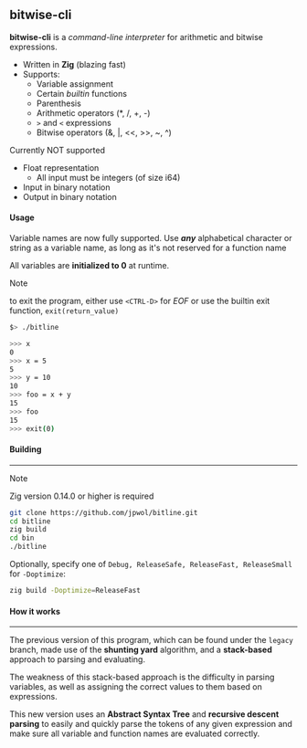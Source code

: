 ## bitwise-cli

**bitwise-cli** is a _command-line interpreter_ for arithmetic and bitwise expressions.

- Written in **Zig** (blazing fast)
- Supports:
  - Variable assignment
  - Certain _builtin_ functions
  - Parenthesis
  - Arithmetic operators (\*, /, +, -)
  - `>` and `<` expressions
  - Bitwise operators (&, |, <<, >>, ~, ^)

Currently NOT supported

- Float representation
  - All input must be integers (of size i64)
- Input in binary notation
- Output in binary notation

#### Usage

Variable names are now fully supported. Use **_any_** alphabetical character or string as a variable name, as long as it's not reserved for a function name

All variables are **initialized to 0** at runtime.

> [!NOTE]
> to exit the program, either use `<CTRL-D>` for _EOF_ or use the builtin exit function, `exit(return_value)`

```bash
$> ./bitline

>>> x
0
>>> x = 5
5
>>> y = 10
10
>>> foo = x + y
15
>>> foo
15
>>> exit(0)
```

#### Building

---

> [!NOTE]
> Zig version 0.14.0 or higher is required

```bash
git clone https://github.com/jpwol/bitline.git
cd bitline
zig build
cd bin
./bitline
```

Optionally, specify one of `Debug, ReleaseSafe, ReleaseFast, ReleaseSmall` for `-Doptimize`:

```bash
zig build -Doptimize=ReleaseFast
```

#### How it works

---

The previous version of this program, which can be found under the `legacy` branch, made use of the **shunting yard** algorithm, and a **stack-based** approach to parsing and evaluating.

The weakness of this stack-based approach is the difficulty in parsing variables, as well as assigning the correct values to them based on expressions.

This new version uses an **Abstract Syntax Tree** and **recursive descent parsing** to easily and quickly parse the tokens of any given expression and make sure all variable and function names are evaluated correctly.
